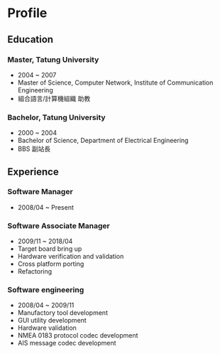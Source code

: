 # Profile

## Education

### Master, Tatung University

- 2004 ~ 2007
- Master of Science, Computer Network, Institute of Communication Engineering
- 組合語言/計算機組織 助教

### Bachelor, Tatung University

- 2000 ~ 2004
- Bachelor of Science, Department of Electrical Engineering
- BBS 副站長

## Experience

### Software Manager

- 2008/04 ~ Present

### Software Associate Manager

- 2009/11 ~ 2018/04
- Target board bring up
- Hardware verification and validation
- Cross platform porting
- Refactoring

### Software engineering

- 2008/04 ~ 2009/11
- Manufactory tool development
- GUI utility development
- Hardware validation
- NMEA 0183 protocol codec development
- AIS message codec development
